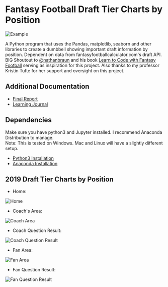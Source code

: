 # Fantasy Football Draft Tier Charts by Position
![Example](charts/qb.jpg)


A Python program that uses the Pandas, matplotlib, seaborn and other libraries to create a dumbbell showing important draft information by position. Dependent on data from fantasyfootballcalculator.com's draft API. BIG Shoutout to [@nathanbraun](https://github.com/nathanbraun) and his book [Learn to Code with Fantasy Football](https://fantasycoding.com/) serving as inspiration for this project. Also thanks to my professor Kristin Tufte for her support and oversight on this project. 

## Additional Documentation
* [Final Report](https://docs.google.com/document/d/1lN7iKECzaJkH3gpvY5clNCtNwel7trGcqxQdevyN9eU/edit?usp=sharing)
* [Learning Journal](https://docs.google.com/document/d/1J2Bf2THjNF59vVlXhHCIcj3woCYQLhStObwje7wi3mE/edit?usp=sharing)

## Dependencies
Make sure you have python3 and Jupyter installed.  I recommend Anaconda Distribution to manage.  
Note: This is tested on Windows. Mac and Linux will have a slightly different setup.

* [Python3 Installation](https://www.python.org/downloads/)
* [Anaconda Installation](https://www.anaconda.com/distribution/)


## 2019 Draft Tier Charts by Position

* Home:

![Home](screenshots/home.jpg)

* Coach's Area:

![Coach Area](screenshots/coach.jpg)

* Coach Question Result:

![Coach Question Result](screenshots/coachAnswer.jpg)

* Fan Area:

![Fan Area](screenshots/fan.png)

* Fan Question Result:

![Fan Question Result](screenshots/fanAnswer.jpg)

